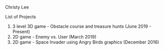 Christy Lee

List of Projects
1. 3 level 3D game - Obstacle course and treasure hunts (June 2019 - Present)
2. 2D game - Enemy vs. User (March 2019)
3. 2D game - Space Invader using Angry Birds graphics (December 2016)
